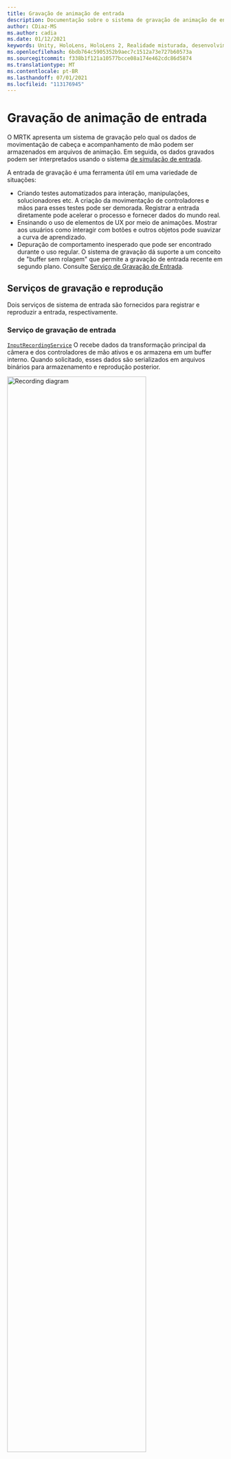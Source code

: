 ```yaml
---
title: Gravação de animação de entrada
description: Documentação sobre o sistema de gravação de animação de entrada no MRTK
author: CDiaz-MS
ms.author: cadia
ms.date: 01/12/2021
keywords: Unity, HoloLens, HoloLens 2, Realidade misturada, desenvolvimento, MRTK,
ms.openlocfilehash: 6bdb764c5905352b9aec7c1512a73e727b60573a
ms.sourcegitcommit: f338b1f121a10577bcce08a174e462cdc86d5874
ms.translationtype: MT
ms.contentlocale: pt-BR
ms.lasthandoff: 07/01/2021
ms.locfileid: "113176945"
---
```

# <a name="input-animation-recording"></a>Gravação de animação de entrada

O MRTK apresenta um sistema de gravação pelo qual os dados de movimentação de cabeça e acompanhamento de mão podem ser armazenados em arquivos de animação. Em seguida, os dados gravados podem ser interpretados usando o sistema [de simulação de entrada](input-simulation-service.md).

A entrada de gravação é uma ferramenta útil em uma variedade de situações:

* Criando testes automatizados para interação, manipulações, solucionadores etc. A criação da movimentação de controladores e mãos para esses testes pode ser demorada. Registrar a entrada diretamente pode acelerar o processo e fornecer dados do mundo real.
* Ensinando o uso de elementos de UX por meio de animações.
  Mostrar aos usuários como interagir com botões e outros objetos pode suavizar a curva de aprendizado.
* Depuração de comportamento inesperado que pode ser encontrado durante o uso regular.
  O sistema de gravação dá suporte a um conceito de "buffer sem rolagem" que permite a gravação de entrada recente em segundo plano.
  Consulte [Serviço de Gravação de Entrada](#input-recording-service).

## <a name="recording-and-playback-services"></a>Serviços de gravação e reprodução

Dois serviços de sistema de entrada são fornecidos para registrar e reproduzir a entrada, respectivamente.

### <a name="input-recording-service"></a>Serviço de gravação de entrada

[`InputRecordingService`](xref:Microsoft.MixedReality.Toolkit.Input.InputRecordingService) O recebe dados da transformação principal da câmera e dos controladores de mão ativos e os armazena em um buffer interno. Quando solicitado, esses dados são serializados em arquivos binários para armazenamento e reprodução posterior.

<a target="_blank" href="../images/input-simulation/MRTK_InputAnimation_RecordingDiagram.png">
  <img src="../images/input-simulation/MRTK_InputAnimation_RecordingDiagram.png" title="Animação de entrada de gravação" width="80%" alt="Recording diagram" class="center" />
</a>

Para iniciar a gravação de entrada, chame a [`StartRecording`](xref:Microsoft.MixedReality.Toolkit.Input.IMixedRealityInputRecordingService.StartRecording) função . [`StopRecording`](xref:Microsoft.MixedReality.Toolkit.Input.IMixedRealityInputRecordingService.StopRecording) pausa a gravação (mas não descarta os dados registrados até agora, use [`DiscardRecordedInput`](xref:Microsoft.MixedReality.Toolkit.Input.IMixedRealityInputRecordingService.DiscardRecordedInput) para fazer isso, se necessário).

Por padrão, o tamanho do buffer de gravação é limitado a 30 segundos. Isso permite que o serviço de gravação continue gravando em segundo plano sem acumular muitos dados e salve os últimos 30 segundos quando necessário. O intervalo de tempo pode ser alterado usando a [`RecordingBufferTimeLimit`](xref:Microsoft.MixedReality.Toolkit.Input.IMixedRealityInputRecordingService.RecordingBufferTimeLimit) propriedade ou a gravação pode ser ilimitada usando a opção [`UseBufferTimeLimit`](xref:Microsoft.MixedReality.Toolkit.Input.IMixedRealityInputRecordingService.UseBufferTimeLimit) .

Os dados no buffer de gravação podem ser salvos em um arquivo binário usando a [função SaveInputAnimation.](xref:Microsoft.MixedReality.Toolkit.Input.IMixedRealityInputRecordingService.SaveInputAnimation*)

Para obter detalhes sobre o formato de arquivo binário, consulte Especificação de formato de arquivo de [animação de entrada](input-animation-file-format.md).

### <a name="input-playback-service"></a>Serviço de reprodução de entrada

[`InputPlaybackService`](xref:Microsoft.MixedReality.Toolkit.Input.InputPlaybackService) lê um arquivo binário com dados de animação de entrada e, em seguida, aplica esses dados por meio de [InputSimulationService](xref:Microsoft.MixedReality.Toolkit.Input.InputSimulationService) para recriar os movimentos gravados.

<a target="_blank" href="../images/input-simulation/MRTK_InputAnimation_PlaybackDiagram.png">
  <img src="../images/input-simulation/MRTK_InputAnimation_PlaybackDiagram.png" title="Animação de entrada de reprodução" width="80%" alt="Play Back diagram" class="center" />
</a>

Para começar a reprodução da animação de entrada, ela deve ser carregada de um arquivo usando a [função LoadInputAnimation.](xref:Microsoft.MixedReality.Toolkit.Input.IMixedRealityInputPlaybackService.LoadInputAnimation*)

Chame [Reproduzir,](xref:Microsoft.MixedReality.Toolkit.Input.IMixedRealityInputPlaybackService.Play) [Pausar](xref:Microsoft.MixedReality.Toolkit.Input.IMixedRealityInputPlaybackService.Play)ou [Parar para](xref:Microsoft.MixedReality.Toolkit.Input.IMixedRealityInputPlaybackService.Stop) controlar a reprodução da animação.

O tempo de animação atual também pode ser controlado diretamente com a [propriedade LocalTime.](xref:Microsoft.MixedReality.Toolkit.Input.IMixedRealityInputPlaybackService.LocalTime)

> [!WARNING]
> Fazer loop ou redefinir a animação de entrada ou a configuração diretamente depurando a linha do tempo pode gerar [`LocalTime`](xref:Microsoft.MixedReality.Toolkit.Input.IMixedRealityInputPlaybackService.LocalTime) resultados inesperados ao manipular a cena! Somente os movimentos de entrada são registrados, quaisquer alterações adicionais, como mover objetos ou alternar comutadores, não serão redefinidas. Certifique-se de recarregar a cena se alterações irreversíveis foram feitas.

### <a name="editor-tools-for-recording-and-playing-input-animation"></a>Ferramentas do editor para gravação e reprodução de animação de entrada

Existem várias ferramentas no editor do Unity para gravar e examinar a animação de entrada. Essas ferramentas podem ser acessadas na janela ferramentas de simulação de entrada [,](input-simulation-service.md#input-simulation-tools-window)que pode ser aberta no menu Realidade _Misturada Toolkit > Utilitários > Simulação de_ Entrada.

> [!NOTE]
> A gravação e a reprodução de entrada só funcionam durante o modo de reprodução.

A janela de gravação de entrada tem dois modos:

* _Gravação_ para gravar a entrada durante o modo de reprodução e salvá-la em arquivos de animação.

  Ao ativar o botão de gravação, o [`InputRecordingService`](xref:Microsoft.MixedReality.Toolkit.Input.InputRecordingService) está habilitado para registrar a entrada.
  Ao desligar o botão de gravação, uma seleção de salvar arquivo é mostrada e a animação de entrada gravada é salva no destino selecionado.

  O limite de tempo do buffer também pode ser alterado nesse modo.

* _Reprodução_ para carregar arquivos de animação e recriar a entrada por meio do sistema de simulação de entrada.

  Uma animação deve ser carregada nesse modo primeiro. Depois de gravar a entrada no modo de gravação, a animação resultante é carregada automaticamente. Como alternativa, clique no botão "Carregar" para selecionar um arquivo de animação existente.

  Os botões de controle de tempo da esquerda para a direita são:

  * _Redefinir_ o tempo de reprodução para o início da animação.
  * _Reproduzir_ animação continuamente ao longo do tempo.
  * _Avance_ uma etapa.

  O controle deslizante também pode ser usado para limpar a linha do tempo de animação.

> [!WARNING]
> Fazer loop ou redefinir a animação de entrada ou depurar a linha do tempo pode gerar resultados inesperados ao manipular a cena! Somente os movimentos de entrada são registrados, quaisquer alterações adicionais, como mover objetos ou alternar comutadores, não serão redefinidas. Certifique-se de recarregar a cena se alterações irreversíveis foram feitas.
